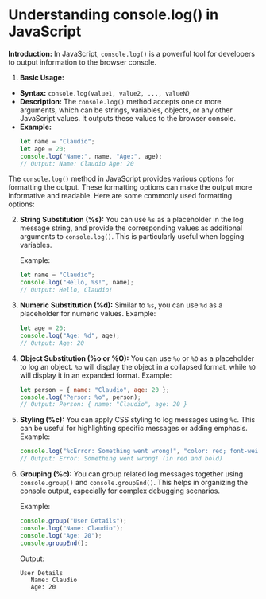 # Understanding console.log() in JavaScript

**Introduction:**
In JavaScript, `console.log()` is a powerful tool for developers to output information to the browser console. 

1. **Basic Usage:**
- **Syntax:** `console.log(value1, value2, ..., valueN)`
- **Description:** The `console.log()` method accepts one or more arguments, which can be strings, variables, objects, or any other JavaScript values. It outputs these values to the browser console.
- **Example:**
  ```javascript
  let name = "Claudio";
  let age = 20;
  console.log("Name:", name, "Age:", age);
  // Output: Name: Claudio Age: 20
  ```
The `console.log()` method in JavaScript provides various options for formatting the output. These formatting options can make the output more informative and readable. Here are some commonly used formatting options:

2. **String Substitution (%s):** You can use `%s` as a placeholder in the log message string, and provide the corresponding values as additional arguments to `console.log()`. This is particularly useful when logging variables.

   Example:
   ```javascript
   let name = "Claudio";
   console.log("Hello, %s!", name);
   // Output: Hello, Claudio!
   ```
3. **Numeric Substitution (%d):** Similar to `%s`, you can use `%d` as a placeholder for numeric values.
   Example:
   ```javascript
   let age = 20;
   console.log("Age: %d", age);
   // Output: Age: 20
   ```
4. **Object Substitution (%o or %O):** You can use `%o` or `%O` as a placeholder to log an object. `%o` will display the object in a collapsed format, while `%O` will display it in an expanded format.
   Example:
   ```javascript
   let person = { name: "Claudio", age: 20 };
   console.log("Person: %o", person);
   // Output: Person: { name: "Claudio", age: 20 }
   ```
5. **Styling (%c):** You can apply CSS styling to log messages using `%c`. This can be useful for highlighting specific messages or adding emphasis.
   Example:
   ```javascript
   console.log("%cError: Something went wrong!", "color: red; font-weight: bold;");
   // Output: Error: Something went wrong! (in red and bold)
   ```
6. **Grouping (%c):** You can group related log messages together using `console.group()` and `console.groupEnd()`. This helps in organizing the console output, especially for complex debugging scenarios.

   Example:
   ```javascript
   console.group("User Details");
   console.log("Name: Claudio");
   console.log("Age: 20");
   console.groupEnd();
   ```
   Output:
   ```
   User Details
      Name: Claudio
      Age: 20
   ```
